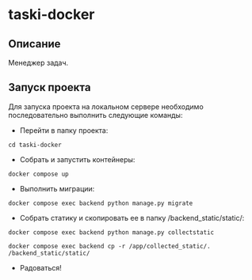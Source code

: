 # taski-docker

## Описание

Менеджер задач.

## Запуск проекта

Для запуска проекта на локальном сервере необходимо последовательно выполнить следующие команды:

- Перейти в папку проекта:

```
cd taski-docker
```

- Собрать и запустить контейнеры:

```
docker compose up
```

- Выполнить миграции:

```
docker compose exec backend python manage.py migrate
```

- Собрать статику и скопировать ее в папку /backend_static/static/:

```
docker compose exec backend python manage.py collectstatic
```
```
docker compose exec backend cp -r /app/collected_static/. /backend_static/static/
```

- Радоваться!
